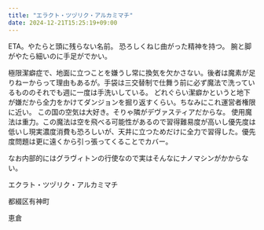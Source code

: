 ```yaml
---
title: "エラクト・ツヅリク・アルカミマチ"
date: 2024-12-21T15:25:19+09:00
---
```

ETA。やたらと頭に残らない名前。
恐ろしくねじ曲がった精神を持つ。
腕と脚がやたら細いのに手足がでかい。

極限潔癖症で、地面に立つことを嫌うし常に換気を欠かさない。後者は魔素が足りねーからって理由もあるが。手袋は三交替制で仕舞う前に必ず魔法で洗っているもののそれでも週に一度は手洗いしている。
どれぐらい潔癖かというと地下が嫌だから全力をかけてダンジョンを掘り返すくらい。ちなみにこれ運営者権限に近い。
この国の空気は大好き。そりゃ隣がデヴァスティアだからな。
使用魔法は重力。この魔法は空を飛べる可能性があるので習得難易度が高いし優先度は低いし現実濃度消費も恐ろしいが、天井に立つためだけに全力で習得した。優先度問題は更に遠くから引っ張ってくることでカバー。


なお内部的にはグラヴィトンの行使なので実はそんなにナノマシンがかからない。


エクラト・ツヅリク・アルカミマチ

都綴区有神町

恵倉
